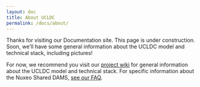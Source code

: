 ```yaml
---
layout: doc
title: About UCLDC
permalink: /docs/about/
---
```

Thanks for visiting our Documentation site. This page is under construction. Soon, we'll have some general information about the UCLDC model and technical stack, including pictures!

For now, we recommend you visit our [project wiki](https://wiki.library.ucsf.edu/display/UCLDC/Overview+of+UCLDC+Implementation) for general information about the UCLDC model and technical stack. For specific information about the Nuxeo Shared DAMS, <a href="http://ucldc.github.io/ucldc-docs/docs/dams/faq/">see our FAQ</a>.


<!-- 
--there will be the latest diagram and some descriptive info here--

##Data storage
Data for all collections designated for public access—whether managed in the shared DAMS or in other platforms—is harvested by CDL and stored in the UCLDC common index. “Data” includes item-level metadata and references to access copies of files, stored by CDL for the optimal display of content in public access points (described below).

##Exposure to public access points
CDL exposes all of the data in the common index to three public access points:

- The common index API, which can be used to query and display the data in custom interfaces
- The new Calisphere website (beta version to be released in Summer 2015)
- The Digital Public Library of America (DPLA) website and platform

##UCLDC Collection Administrators
UCLDC Collection Administrators perform administrative functions in the DAMS and Collection Registry on behalf of—and in close consultation with—their respective institutions. Specific responsibilities include:

- Authorizing users of the shared DAMS affiliated with their respective campus libraries
- Setting the appropriate permissions for shared DAMS users, using the Nuxeo interface
- Restricting access to their campuses’ resources in the shared DAMS (as necessary), using the Nuxeo interface
- Indicating which resources (if any) in the shared DAMS should be sent to Merritt for long-term preservation
- Authorizing editors of the Collection Registry (for adding and editing institution and collection data and harvest URLs)
- Indicating when their institutions’ collections are ready for harvest into the UCLDC common index
- Serving as first points of contact for CDL on issues and questions related to their respective institutions’ collections 
-->
